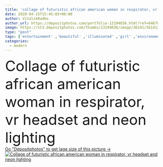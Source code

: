```yaml
---
title: 'collage of futuristic african american woman in respirator, vr headset and neon lighting'
date: 2020-04-15T15:45:03+00:00
author: VitalikRadko
author_url: https://depositphotos.com/portfolio-13194036.html?ref=64678756
image: https://st3.depositphotos.com/thumbs/13194036/image/36141/361412008/api_thumb_450.jpg?forcejpeg=true
type: "post"
tags: ['entertainment' ,'beautiful' ,'illuminated' ,'girl' ,'environment' ,'light' ,'protection' ,'tech' ,'technology' ,'style' ,'3d' ,'fashion' ,'modern' ,'fantasy' ,'futuristic' ,'illumination' ,'ecology' ,'toxic' ,'woman' ,'electronic' ,'protective' ,'environmental' ,'digitally' ,'hightech' ,'using' ,'future' ,'safety' ,'attractive' ,'lighting' ,'innovation' ,'collage' ,'contamination' ,'respirator' ,'neon' ,'gaming' ,'simulation' ,'vr' ,'one person' ,'Studio Shot' ,'black woman' ,'african american' ,'science fiction' ,'Video Game' ,'air pollution' ,'sci fi' ,'safety mask' ,'virtual reality headset' ,'Wearable Technology' ]
categories: 
  - modern
---
```

<div aling="center">
            <font size="60"> Collage of futuristic african american woman in respirator, vr headset and neon lighting</font>   
</div>
<div>
    <a href='https://st3.depositphotos.com/thumbs/13194036/image/36141/361412008/api_thumb_450.jpg?forcejpeg=true?ref=64678756' target=_blank > Go "Depositphotos" to get lage size of this picture ->
        <img href='https://st3.depositphotos.com/thumbs/13194036/image/36141/361412008/api_thumb_450.jpg?forcejpeg=true?ref=64678756' src='https://st3.depositphotos.com/13194036/36141/i/950/depositphotos_361412008-stock-photo-collage-futuristic-african-american-woman.jpg?forcejpeg=true' alt='Collage of futuristic african american woman in respirator, vr headset and neon lighting' >
    </a>
</div>
